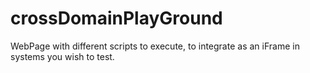 # crossDomainPlayGround
 WebPage with different scripts to execute, to integrate as an iFrame in systems you wish to test.
